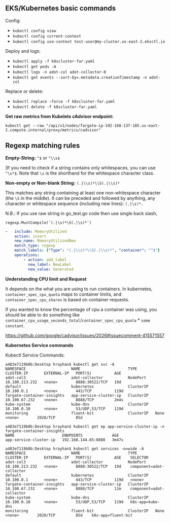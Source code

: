 ## EKS/Kubernetes basic commands
Config:
- `kubectl config view`
- `kubectl config current-context`
- `kubectl config use-context test-user@my-cluster.us-east-2.eksctl.io`

Deploy and logs:
- `kubectl apply -f k8scluster-far.yaml`
- `kubectl get pods -A`
- `kubectl logs -n adot-col adot-collector-0`
- `kubectl get events --sort-by=.metadata.creationTimestamp -n adot-col`

Replace or delete:
- `kubectl replace —force -f k8scluster-far.yaml`
- `kubectl delete -f k8scluster-far.yaml`

**Get raw metrics from Kubelets cAdvisor endpoint:**

`kubectl get --raw "/api/v1/nodes/fargate-ip-192-168-137-185.us-east-2.compute.internal/proxy/metrics/cadvisor"`

## Regexp matching rules
**Empty-String:** `^$` or `^\\s$`

]If you need to check if a string contains only whitespaces, you can use `^\s*$`. Note that `\s` is the shorthand for the whitespace character class.

**Non-empty or Non-blank String:** `(.|\\s)*\\S(.|\\s)*`

This matches any string containing at least one non-whitespace character (the `\S` in the middle). It can be preceded and followed by anything, any character or whitespace sequence (including new lines): `(.|\s)*.`

N.B.: If you use raw string in go_test.go code then use single back slash, 
```
regexp.MustCompile(`(.|\s)*\S(.|\s)*`)
```

```yaml
-   include: MemoryUtilized
    action: insert
    new_name: MemoryUtilizedNew
    match_type: regexp
    match_labels: {"Type": "(.|\\s)*\\S(.|\\s)*", "container": "^$"} 
    operations:
        - action: add_label
          new_label: NewLabel
          new_value: Generated
```

**Understanding CPU limit and Request**

It depends on the what you are using to run containers. In kubernetes, `container_spec_cpu_quota` maps to container limits, and `container_spec_cpu_shares` is based on container requests.

If you wanted to know the percentage of cpu a container was using, you should be able to do something like `container_cpu_usage_seconds_total`/`container_spec_cpu_quota` * `some constant`. 

https://github.com/google/cadvisor/issues/2026#issuecomment-415571557


**Kubernetes Service commands**

Kubectl Service Commands:
```
a483e7119b0b:Desktop hrayhan$ kubectl get svc -A
NAMESPACE                    NAME                     TYPE        CLUSTER-IP       EXTERNAL-IP   PORT(S)          AGE
adot-col3                    adot-collector           NodePort    10.100.213.232   <none>        8888:30522/TCP   19d
default                      kubernetes               ClusterIP   10.100.0.1       <none>        443/TCP          119d
fargate-container-insights   app-service-cluster-ip   ClusterIP   10.100.67.232    <none>        8888/TCP         2m4s
kube-system                  kube-dns                 ClusterIP   10.100.0.10      <none>        53/UDP,53/TCP    119d
monitoring                   fluent-bit               ClusterIP   None             <none>        2020/TCP         85d
```

```
a483e7119b0b:Desktop hrayhan$ kubectl get ep app-service-cluster-ip -n fargate-container-insights
NAME                     ENDPOINTS             AGE
app-service-cluster-ip   192.168.144.65:8888   3m47s
```

```
a483e7119b0b:Desktop hrayhan$ kubectl get services -o=wide -A
NAMESPACE                    NAME                     TYPE        CLUSTER-IP       EXTERNAL-IP   PORT(S)          AGE    SELECTOR
adot-col3                    adot-collector           NodePort    10.100.213.232   <none>        8888:30522/TCP   19d    component=adot-collector
default                      kubernetes               ClusterIP   10.100.0.1       <none>        443/TCP          119d   <none>
fargate-container-insights   app-service-cluster-ip   ClusterIP   10.100.67.232    <none>        8888/TCP         11m    component=adot-collector
kube-system                  kube-dns                 ClusterIP   10.100.0.10      <none>        53/UDP,53/TCP    119d   k8s-app=kube-dns
monitoring                   fluent-bit               ClusterIP   None             <none>        2020/TCP         85d    k8s-app=fluent-bit
```